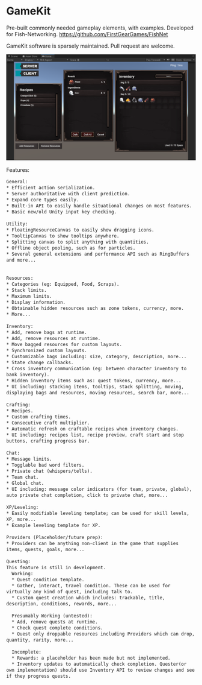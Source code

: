 # GameKit
Pre-built commonly needed gameplay elements, with examples. Developed for Fish-Networking.
https://github.com/FirstGearGames/FishNet

GameKit software is sparsely maintained. Pull request are welcome.

![Simple Preview](https://github.com/FirstGearGames/GameKit/blob/main/FirstGearGames/GameKit/Repository/simple_preview.png?raw=true)


Features:
  
    General:
    * Efficient action serialization.
    * Server authoritative with client prediction.
    * Expand core types easily.
    * Built-in API to easily handle situational changes on most features.
    * Basic new/old Unity input key checking.

    Utility:
    * FloatingResourceCanvas to easily show dragging icons.
    * TooltipCanvas to show tooltips anywhere.
    * Splitting canvas to split anything with quantities.
    * Offline object pooling, such as for particles.
    * Several general extensions and performance API such as RingBuffers and more...
    
    
    Resources:
    * Categories (eg: Equipped, Food, Scraps).
    * Stack limits.
    * Maximum limits.
    * Display information.
    * Obtainable hidden resources such as zone tokens, currency, more.
    * More...
    
    Inventory:
    * Add, remove bags at runtime.
    * Add, remove resources at runtime.
    * Move bagged resources for custom layouts.
    * Synchronized custom layouts.
    * Customizable bags including: size, category, description, more...
    * State change callbacks.
    * Cross inventory communication (eg: between character inventory to bank inventory).
    * Hidden inventory items such as: quest tokens, currency, more...
    * UI including: stacking items, tooltips, stack splitting, moving, displaying bags and resources, moving resources, search bar, more...
    
    Crafting:
    * Recipes.
    * Custom crafting times.
    * Consecutive craft multiplier.
    * Automatic refresh on craftable recipes when inventory changes.
    * UI including: recipes list, recipe preview, craft start and stop buttons, crafting progress bar.

    Chat:
    * Message limits.
    * Togglable bad word filters.
    * Private chat (whispers/tells).
    * Team chat.
    * Global chat.
    * UI including: message color indicators (for team, private, global), auto private chat completion, click to private chat, more...

    XP/Leveling:
    * Easily modifiable leveling template; can be used for skill levels, XP, more...
    * Example leveling template for XP.

    Providers (Placeholder/future prep):
    * Providers can be anything non-client in the game that supplies items, quests, goals, more...

    Questing:
    This feature is still in development.    
      Working:
      * Quest condition template.
      * Gather, interact, travel condition. These can be used for virtually any kind of quest, including talk to.
      * Custom quest creation which includes: trackable, title, description, conditions, rewards, more...
      
      Presumably Working (untested):
      * Add, remove quests at runtime.
      * Check quest complete conditions.
      * Quest only droppable resources including Providers which can drop, quantity, rarity, more...
      
      Incomplete:
      * Rewards: a placeholder has been made but not implemented.
      * Inventory updates to automatically check completion. Quester(or own implementation) should use Inventory API to review changes and see if they progress quests.
    
    
